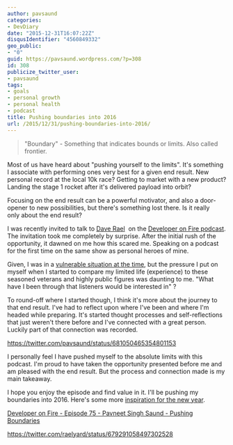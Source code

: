 ```yaml
---
author: pavsaund
categories:
- DevDiary
date: "2015-12-31T16:07:22Z"
disqusIdentifier: "4560849332"
geo_public:
- "0"
guid: https://pavsaund.wordpress.com/?p=308
id: 308
publicize_twitter_user:
- pavsaund
tags:
- goals
- personal growth
- personal health
- podcast
title: Pushing boundaries into 2016
url: /2015/12/31/pushing-boundaries-into-2016/
---
```


<blockquote>"Boundary" - Something that indicates bounds or limits. Also called frontier.</blockquote>
Most of us have heard about "pushing yourself to the limits". It's something I associate with performing ones very best for a given end result.
New personal record at the local 10k race? Getting to market with a new product? Landing the stage 1 rocket after it's delivered payload into orbit?

Focusing on the end result can be a powerful motivator, and also a door-opener to new possibilities, but there's something lost there. Is it really only about the end result?<!--more-->

I was recently invited to talk to <a href="http://optimizedprogrammer.com">Dave Rael</a>  on the <a href="http://developeronfire.com/Podcast/Episodes/pavneet-singh-saund-pushing-boundaries">Developer on Fire podcast</a>. The invitation took me completely by surprise. After the initial rush of the opportunity, it dawned on me how this scared me. Speaking on a podcast for the first time on the same show as personal heroes of mine.

Given, I was in a <a href="/2015/11/09/how-are-you-really/">vulnerable situation at the time</a>, but the pressure I put on myself when I started to compare my limited life (experience) to these seasoned veterans and highly public figures was daunting to me. "What have I been through that listeners would be interested in" ?

To round-off where I started though, I think it's more about the journey to that end result. I've had to reflect upon where I've been and where I'm headed while preparing. It's started thought processes and self-reflections that just weren't there before and I've connected with a great person. Luckily part of that connection was recorded.

https://twitter.com/pavsaund/status/681050465354801153

I personally feel I have pushed myself to the absolute limits with this podcast. I'm proud to have taken the opportunity presented before me and am pleased with the end result. But the process and connection made is my main takeaway.

I hope you enjoy the episode and find value in it. I'll be pushing my boundaries into 2016. Here's some more <a href="http://optimizedprogrammer.com/blog/reflecting-on-2015-and-moving-into-2016">inspiration for the new year</a>.

<a href="http://developeronfire.com/Podcast/Episodes/pavneet-singh-saund-pushing-boundaries">Developer on Fire - Episode 75 - Pavneet Singh Saund - Pushing Boundaries</a>

https://twitter.com/raelyard/status/679291058497302528